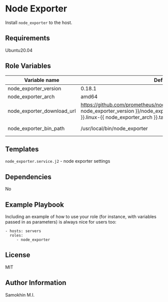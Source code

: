 Node Exporter
=========

Install `node_exporter` to the host.

Requirements
------------

Ubuntu20.04

Role Variables
--------------

| Variable name | Default | Description |
|--------------|-----------------------------|------------------------------------------------|
| node_exporter_version | 0.18.1 | version|
| node_exporter_arch | amd64 | architecture |
| node_exporter_download_url |https://github.com/prometheus/node_exporter/releases/download/v{{ node_exporter_version }}/node_exporter-{{ node_exporter_version }}.linux-{{ node_exporter_arch }}.tar.gz | url to archive |
| node_exporter_bin_path | /usr/local/bin/node_exporter| where to install |

Templates
------------

`node_exporter.service.j2` - node exporter settings

Dependencies
------------

No

Example Playbook
----------------

Including an example of how to use your role (for instance, with variables passed in as parameters) is always nice for users too:

    - hosts: servers
      roles:
         - node_exporter

License
-------

MIT

Author Information
------------------

Samokhin M.I.
